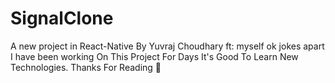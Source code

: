 # SignalClone
A new project in React-Native By Yuvraj Choudhary ft: myself ok jokes apart I have been working On This Project For Days
It's Good To Learn New Technologies. Thanks For Reading 🙂
